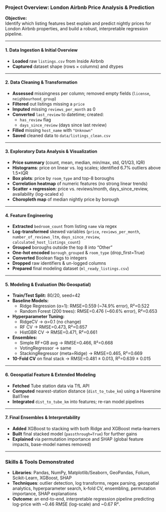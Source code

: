 ### Project Overview: London Airbnb Price Analysis & Prediction

**Objective:**  
Identify which listing features best explain and predict nightly prices for London Airbnb properties, and build a robust, interpretable regression pipeline.

---

#### 1. Data Ingestion & Initial Overview

- **Loaded** raw `listings.csv` from Inside Airbnb
- **Captured** dataset shape (rows × columns) and dtypes

---

#### 2. Data Cleaning & Transformation

- **Assessed** missingness per column; removed empty fields (`license`, `neighbourhood_group`)
- **Filtered** out listings missing a `price`
- **Imputed** missing `reviews_per_month` as 0
- **Converted** `last_review` to datetime; created:
  - `has_review` flag
  - `days_since_review` (days since last review)
- **Filled** missing `host_name` with `"Unknown"`
- **Saved** cleaned data to `data/listings_clean.csv`

---

#### 3. Exploratory Data Analysis & Visualization

- **Price summary** (count, mean, median, min/max, std, Q1/Q3, IQR)
- **Histograms**: price on linear vs. log scales; identified 6.7% outliers above 1.5×IQR
- **Box plots**: price by `room_type` and top-8 boroughs
- **Correlation heatmap** of numeric features (no strong linear trends)
- **Scatter + regression**: price vs. reviews/month, days_since_review, availability (log-scaled x)
- **Choropleth map** of median nightly price by borough

---

#### 4. Feature Engineering

- **Extracted** `bedroom_count` from listing `name` via regex
- **Log-transformed** skewed variables (`price`, `reviews_per_month`, `number_of_reviews_ltm`, `days_since_review`, `calculated_host_listings_count`)
- **Grouped** boroughs outside the top 8 into “Other”
- **One-hot encoded** `borough_grouped` & `room_type` (drop_first=True)
- **Converted** Boolean flags to integers
- **Dropped** raw identifiers & un-logged columns
- **Prepared** final modeling dataset (`ml_ready_listings.csv`)

---

#### 5. Modeling & Evaluation (No Geospatial)

- **Train/Test Split:** 80/20, seed=42
- **Baseline Models:**
  - Ridge Regression (α=1): RMSE=0.559 (~74.9% error), R²=0.522
  - Random Forest (200 trees): RMSE=0.476 (~60.6% error), R²=0.653
- **Hyperparameter Tuning:**
  - RidgeCV → α=0.1 (no change)
  - RF CV → RMSE=0.473, R²=0.657
  - HistGBR CV → RMSE=0.471, R²=0.661
- **Ensembles:**
  - Simple RF+GB avg → RMSE=0.466, R²=0.668
  - VotingRegressor → same
  - StackingRegressor (meta=Ridge) → RMSE=0.465, R²=0.669
- **10-Fold CV** on final stack → RMSE=0.481 ± 0.013, R²=0.639 ± 0.015

---

#### 6. Geospatial Feature & Extended Modeling

- **Fetched** Tube station data via TfL API
- **Computed** nearest-station distance (`dist_to_tube_km`) using a Haversine BallTree
- **Integrated** `dist_to_tube_km` into features; re-ran model pipelines

---

#### 7. Final Ensembles & Interpretability

- **Added** XGBoost to stacking with both Ridge and XGBoost meta-learners
- **Built** final stacked model (`passthrough=True`) for further gains
- **Explained** via permutation importance and SHAP (global feature impacts, base-model names removed)

---

### Skills & Tools Demonstrated

- **Libraries**: Pandas, NumPy, Matplotlib/Seaborn, GeoPandas, Folium, Scikit-Learn, XGBoost, SHAP
- **Techniques**: outlier detection, log transforms, regex parsing, geospatial analytics, hyperparameter search, k-fold CV, ensembling, permutation importance, SHAP explanations
- **Outcome**: an end-to-end, interpretable regression pipeline predicting log-price with ~0.46 RMSE (log-scale) and ~0.67 R².
